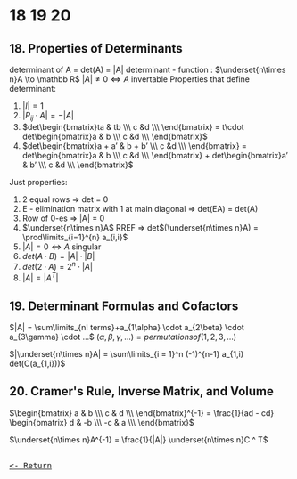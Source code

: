 # 18 19 20

## 18. Properties of Determinants

determinant of A = det(A) = |A|
determinant - function : $\underset{n\times n}A \to \mathbb R$
$|A| \neq 0 \iff A$ invertable
Properties that define determinant:

1. $|I| = 1$
2. $|P_{ij}\cdot A| = - |A|$
3. $det\begin{bmatrix}ta & tb \\\ c &d \\\ \end{bmatrix} = t\cdot det\begin{bmatrix}a & b \\\ c &d \\\ \end{bmatrix}$
4. $det\begin{bmatrix}a + a’ & b + b’ \\\ c &d \\\ \end{bmatrix} = det\begin{bmatrix}a & b \\\ c &d \\\ \end{bmatrix} + det\begin{bmatrix}a’ & b’ \\\ c &d \\\ \end{bmatrix}$

Just properties:

1. 2 equal rows ⇒ det = 0
2. E - elimination matrix with 1 at main diagonal ⇒ det(EA) = det(A)
3. Row of 0-es ⇒ |A| = 0
4. $\underset{n\times n}A$ RREF $⇒$ det$(\underset{n\times n}A) = \prod\limits_{i=1}^{n} a_{i,i}$
5. $|A| = 0 \iff A$ singular
6. $det(A\cdot B) = |A|\cdot|B|$
7. $det(2\cdot A) = 2^n \cdot |A|$
8. $|A| = |A^T|$

## 19. Determinant Formulas and Cofactors

$|A| = \sum\limits_{n! terms}+a_{1\alpha} \cdot a_{2\beta} \cdot a_{3\gamma} \cdot …$
$(\alpha, \beta, \gamma, …) = permutations of (1,2,3, …)$

$|\underset{n\times n}A| = \sum\limits_{i = 1}^n (-1)^{n-1} a_{1,i} det(C(a_{1,i}))$

## 20. Cramer's Rule, Inverse Matrix, and Volume

$\begin{bmatrix} a & b \\\ c & d \\\ \end{bmatrix}^{-1} = \frac{1}{ad - cd} \begin{bmatrix} d & -b \\\ -c & a \\\ \end{bmatrix}$

$\underset{n\times n}A^{-1} = \frac{1}{|A|} \underset{n\times n}C ^ T$

[<kbd><br><- Return<br></kbd>](MIT.md)
